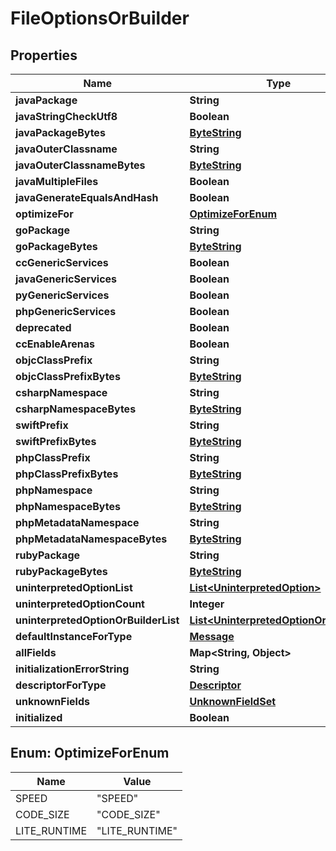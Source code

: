 # FileOptionsOrBuilder

## Properties
Name | Type | Description | Notes
------------ | ------------- | ------------- | -------------
**javaPackage** | **String** |  |  [optional]
**javaStringCheckUtf8** | **Boolean** |  |  [optional]
**javaPackageBytes** | [**ByteString**](ByteString.md) |  |  [optional]
**javaOuterClassname** | **String** |  |  [optional]
**javaOuterClassnameBytes** | [**ByteString**](ByteString.md) |  |  [optional]
**javaMultipleFiles** | **Boolean** |  |  [optional]
**javaGenerateEqualsAndHash** | **Boolean** |  |  [optional]
**optimizeFor** | [**OptimizeForEnum**](#OptimizeForEnum) |  |  [optional]
**goPackage** | **String** |  |  [optional]
**goPackageBytes** | [**ByteString**](ByteString.md) |  |  [optional]
**ccGenericServices** | **Boolean** |  |  [optional]
**javaGenericServices** | **Boolean** |  |  [optional]
**pyGenericServices** | **Boolean** |  |  [optional]
**phpGenericServices** | **Boolean** |  |  [optional]
**deprecated** | **Boolean** |  |  [optional]
**ccEnableArenas** | **Boolean** |  |  [optional]
**objcClassPrefix** | **String** |  |  [optional]
**objcClassPrefixBytes** | [**ByteString**](ByteString.md) |  |  [optional]
**csharpNamespace** | **String** |  |  [optional]
**csharpNamespaceBytes** | [**ByteString**](ByteString.md) |  |  [optional]
**swiftPrefix** | **String** |  |  [optional]
**swiftPrefixBytes** | [**ByteString**](ByteString.md) |  |  [optional]
**phpClassPrefix** | **String** |  |  [optional]
**phpClassPrefixBytes** | [**ByteString**](ByteString.md) |  |  [optional]
**phpNamespace** | **String** |  |  [optional]
**phpNamespaceBytes** | [**ByteString**](ByteString.md) |  |  [optional]
**phpMetadataNamespace** | **String** |  |  [optional]
**phpMetadataNamespaceBytes** | [**ByteString**](ByteString.md) |  |  [optional]
**rubyPackage** | **String** |  |  [optional]
**rubyPackageBytes** | [**ByteString**](ByteString.md) |  |  [optional]
**uninterpretedOptionList** | [**List&lt;UninterpretedOption&gt;**](UninterpretedOption.md) |  |  [optional]
**uninterpretedOptionCount** | **Integer** |  |  [optional]
**uninterpretedOptionOrBuilderList** | [**List&lt;UninterpretedOptionOrBuilder&gt;**](UninterpretedOptionOrBuilder.md) |  |  [optional]
**defaultInstanceForType** | [**Message**](Message.md) |  |  [optional]
**allFields** | **Map&lt;String, Object&gt;** |  |  [optional]
**initializationErrorString** | **String** |  |  [optional]
**descriptorForType** | [**Descriptor**](Descriptor.md) |  |  [optional]
**unknownFields** | [**UnknownFieldSet**](UnknownFieldSet.md) |  |  [optional]
**initialized** | **Boolean** |  |  [optional]

<a name="OptimizeForEnum"></a>
## Enum: OptimizeForEnum
Name | Value
---- | -----
SPEED | &quot;SPEED&quot;
CODE_SIZE | &quot;CODE_SIZE&quot;
LITE_RUNTIME | &quot;LITE_RUNTIME&quot;

